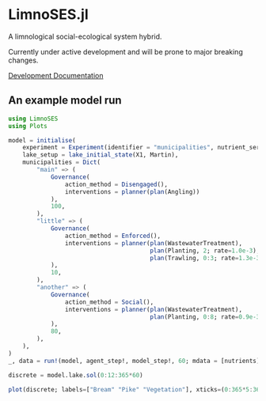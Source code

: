 # LimnoSES.jl
A limnological social-ecological system hybrid.

Currently under active development and will be prone to major breaking changes.

[Development Documentation](https://libbum.github.io/LimnoSES.jl/dev/)

## An example model run

```julia
using LimnoSES
using Plots

model = initialise(
    experiment = Experiment(identifier = "municipalities", nutrient_series = Dynamic()),
    lake_setup = lake_initial_state(X1, Martin),
    municipalities = Dict(
        "main" => (
            Governance(
                action_method = Disengaged(),
                interventions = planner(plan(Angling))
            ),
            100,
        ),
        "little" => (
            Governance(
                action_method = Enforced(),
                interventions = planner(plan(WastewaterTreatment),
                                        plan(Planting, 2; rate=1.0e-3),
                                        plan(Trawling, 0:3; rate=1.3e-3))
            ),
            10,
        ),
        "another" => (
            Governance(
                action_method = Social(),
                interventions = planner(plan(WastewaterTreatment),
                                        plan(Planting, 0:8; rate=0.9e-3,threshold=40.0))
            ),
            80,
        ),
    ),
)
_, data = run!(model, agent_step!, model_step!, 60; mdata = [nutrients])

discrete = model.lake.sol(0:12:365*60)

plot(discrete; labels=["Bream" "Pike" "Vegetation"], xticks=(0:365*5:365*60, 0:5:60))
```
